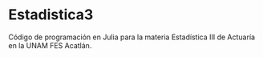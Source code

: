 # Estadistica3
Código de programación en Julia para la materia Estadística III de Actuaría en la UNAM FES Acatlán.
